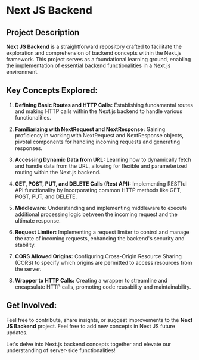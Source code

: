 # Next JS Backend

## Project Description

**Next JS Backend** is a straightforward repository crafted to facilitate the exploration and comprehension of backend concepts within the Next.js framework. This project serves as a foundational learning ground, enabling the implementation of essential backend functionalities in a Next.js environment.

## Key Concepts Explored:

1. **Defining Basic Routes and HTTP Calls:** Establishing fundamental routes and making HTTP calls within the Next.js backend to handle various functionalities.

2. **Familiarizing with NextRequest and NextResponse:** Gaining proficiency in working with NextRequest and NextResponse objects, pivotal components for handling incoming requests and generating responses.

3. **Accessing Dynamic Data from URL:** Learning how to dynamically fetch and handle data from the URL, allowing for flexible and parameterized routing within the Next.js backend.

4. **GET, POST, PUT, and DELETE Calls (Rest API):** Implementing RESTful API functionality by incorporating common HTTP methods like GET, POST, PUT, and DELETE.

5. **Middleware:** Understanding and implementing middleware to execute additional processing logic between the incoming request and the ultimate response.

6. **Request Limiter:** Implementing a request limiter to control and manage the rate of incoming requests, enhancing the backend's security and stability.

7. **CORS Allowed Origins:** Configuring Cross-Origin Resource Sharing (CORS) to specify which origins are permitted to access resources from the server.

8. **Wrapper to HTTP Calls:** Creating a wrapper to streamline and encapsulate HTTP calls, promoting code reusability and maintainability.


## Get Involved:

Feel free to contribute, share insights, or suggest improvements to the **Next JS Backend** project. Feel free to add new concepts in Next JS future updates.

Let's delve into Next.js backend concepts together and elevate our understanding of server-side functionalities!
